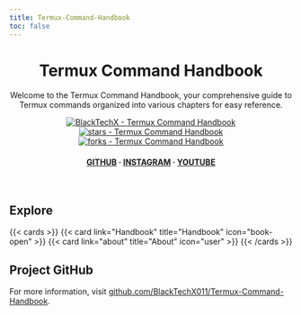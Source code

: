 ```yaml
---
title: Termux-Command-Handbook
toc: false
---
```


<div align="center">

  <h1>Termux Command Handbook</h1>
  
  <p>
    Welcome to the Termux Command Handbook, your comprehensive guide to Termux commands organized into various chapters for easy reference.
  </p>

  <!-- Badges -->
  <p>
    <a href="https://github.com/BlackTechX011/Termux-Command-Handbook" title="Go to GitHub repo"><img src="https://img.shields.io/static/v1?label=BlackTechX&message=Termux-Command-Handbook&color=blue&logo=github" alt="BlackTechX - Termux Command Handbook"></a>
    <a href="https://github.com/BlackTechX011/Termux-Command-Handbook"><img src="https://img.shields.io/github/stars/BlackTechX011/Termux-Command-Handbook?style=social" alt="stars - Termux Command Handbook"></a>
    <a href="https://github.com/BlackTechX011/Termux-Command-Handbook"><img src="https://img.shields.io/github/forks/BlackTechX011/Termux-Command-Handbook?style=social" alt="forks - Termux Command Handbook"></a>
  </p>

  <h4>
    <a href="https://www.GitHub.com/BlackTechX011/">GITHUB</a>
    <span> · </span>
    <a href="https://www.instagram.com/BlackTechX011/">INSTAGRAM</a>
    <span> · </span>
    <a href="https://www.youtube.com/@BlackTechX_">YOUTUBE</a>
  </h4>
</div>

<br />




## Explore

{{< cards >}}
  {{< card link="Handbook" title="Handbook" icon="book-open" >}}
  {{< card link="about" title="About" icon="user" >}}
{{< /cards >}}

## Project GitHub

For more information, visit [github.com/BlackTechX011/Termux-Command-Handbook](https://github.com/BlackTechX011/Termux-Command-Handbook/).
